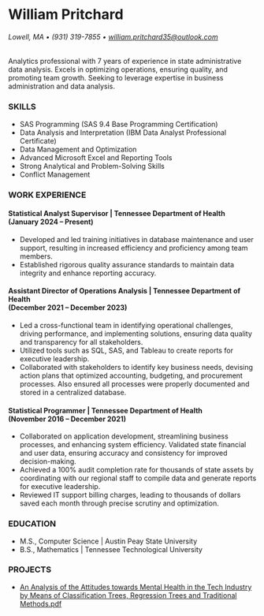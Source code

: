 # William Pritchard
###### Lowell, MA • (931) 319-7855 • william.pritchard35@outlook.com

Analytics professional with 7 years of experience in state administrative data analysis. Excels in
optimizing operations, ensuring quality, and promoting team growth. Seeking to leverage expertise 
in business administration and data analysis.

### SKILLS
- SAS Programming (SAS 9.4 Base Programming Certification)
- Data Analysis and Interpretation (IBM Data Analyst Professional Certificate)
- Data Management and Optimization
- Advanced Microsoft Excel and Reporting Tools
- Strong Analytical and Problem-Solving Skills
- Conflict Management

### WORK EXPERIENCE

#### Statistical Analyst Supervisor | Tennessee Department of Health<br/>(January 2024 – Present)

- Developed and led training initiatives in database maintenance and user support, resulting in increased efficiency and proficiency among team members.
- Established rigorous quality assurance standards to maintain data integrity and enhance reporting accuracy.

#### Assistant Director of Operations Analysis | Tennessee Department of Health<br/>(December 2021 – December 2023)
- Led a cross-functional team in identifying operational challenges, driving performance, and implementing solutions, ensuring data quality and transparency for all stakeholders.
- Utilized tools such as SQL, SAS, and Tableau to create reports for executive leadership.
- Collaborated with stakeholders to identify key business needs, devising action plans that optimized
accounting, budgeting, and procurement processes. Also ensured all processes were properly documented and
stored in a centralized database.

#### Statistical Programmer | Tennessee Department of Health<br/>(November 2016 – December 2021)
- Collaborated on application development, streamlining business processes, and enhancing system efficiency. Validated state financial and user data, ensuring accuracy and consistency for improved decision-making.
- Achieved a 100% audit completion rate for thousands of state assets by coordinating with our regional staff to compile data and generate reports for executive leadership.
- Reviewed IT support billing charges, leading to thousands of dollars saved each month through precise scrutiny and optimization.

### EDUCATION

- M.S., Computer Science | Austin Peay State University
- B.S., Mathematics | Tennessee Technological University
  
### PROJECTS
- [An Analysis of the Attitudes towards Mental Health in the Tech Industry by Means of Classification Trees, Regression Trees and Traditional Methods.pdf](https://github.com/wpritchard/portfolio/blob/e55e2bba24977371aa5f247d2ea23a11230ddf70/An%20Analysis%20of%20the%20Attitudes%20towards%20Mental%20Health%20in%20the%20Tech%20Industry%20by%20Means%20of%20Classification%20Trees%2C%20Regression%20Trees%20and%20Traditional%20Methods.pdf)
